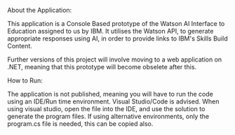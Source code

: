 About the Application:

This application is a Console Based prototype of the Watson AI Interface to Education assigned to us by IBM. It utilises the Watson API, to generate appropriate responses using AI, in order to provide links to IBM's Skills Build Content. 

Further versions of this project will involve moving to a web application on .NET, meaning that this prototype will become obselete after this.

How to Run:

The application is not published, meaning you will have to run the code using an IDE/Run time environment. Visual Studio/Code is advised.
When using visual studio, open the file into the IDE, and use the solution to generate the program files.
If using alternative environments, only the program.cs file is needed, this can be copied also.

